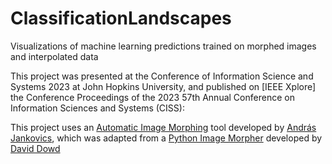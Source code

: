 # ClassificationLandscapes
Visualizations of machine learning predictions trained on morphed images and interpolated data 

This project was presented at the Conference of Information Science and Systems 2023 at John Hopkins University, and published on [IEEE Xplore] the Conference Proceedings of the 2023 57th Annual Conference on Information Sciences and Systems (CISS): [](https://ieeexplore.ieee.org/document/10089673)


This project uses an [Automatic Image Morphing](https://github.com/jankovicsandras/autoimagemorph) tool developed by [András Jankovics](https://github.com/jankovicsandras), which was adapted from a [Python Image Morpher](https://github.com/ddowd97/Morphing) developed by [David Dowd](https://github.com/ddowd97)
